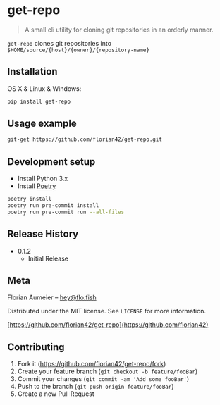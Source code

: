 # get-repo
> A small cli utility for cloning git repositories in an orderly manner.

`get-repo` clones git repositories into `$HOME/source/{host}/{owner}/{repository-name}`

## Installation

OS X & Linux & Windows:

```sh
pip install get-repo
```

## Usage example

```sh
git-get https://github.com/florian42/get-repo.git
```

## Development setup

- Install Python 3.x
- Install [Poetry](https://python-poetry.org/docs/)

```sh
poetry install
poetry run pre-commit install
poetry run pre-commit run --all-files
```

## Release History
* 0.1.2
    * Initial Release

## Meta

Florian Aumeier – hey@flo.fish

Distributed under the MIT license. See ``LICENSE`` for more information.

[https://github.com/florian42/get-repo](https://github.com/florian42)

## Contributing

1. Fork it (<https://github.com/florian42/get-repo/fork>)
2. Create your feature branch (`git checkout -b feature/fooBar`)
3. Commit your changes (`git commit -am 'Add some fooBar'`)
4. Push to the branch (`git push origin feature/fooBar`)
5. Create a new Pull Request
